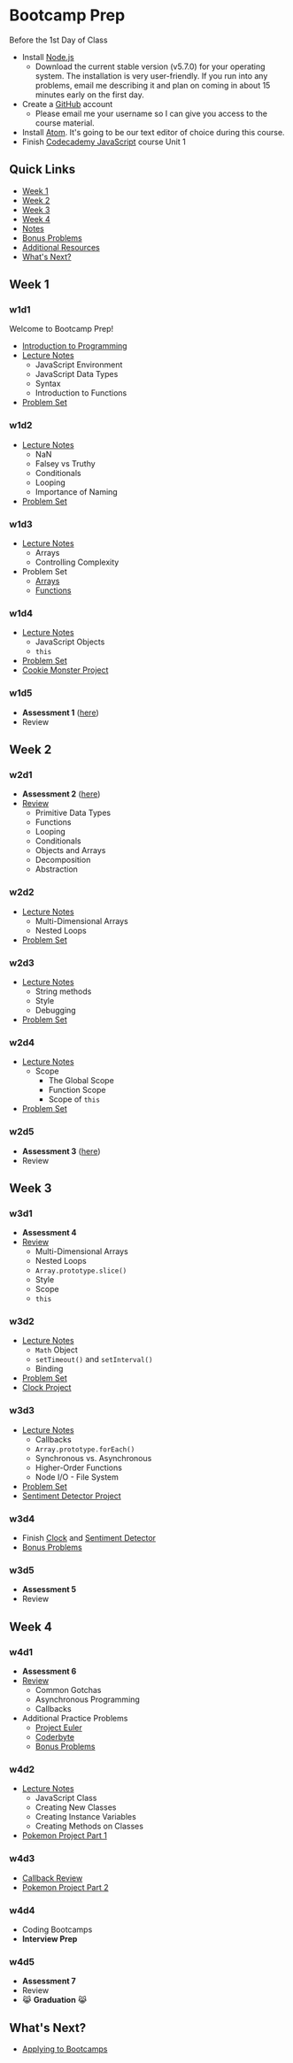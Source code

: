 # Bootcamp Prep

Before the 1st Day of Class
+ Install [Node.js][node]
  + Download the current stable version (v5.7.0) for your operating system. The installation is very user-friendly. If you run into any problems, email me describing it and plan on coming in about 15 minutes early on the first day.
+ Create a [GitHub][github] account
  + Please email me your username so I can give you access to the course material.
+ Install [Atom][atom]. It's going to be our text editor of choice during this course.
+ Finish [Codecademy JavaScript][codecademy] course Unit 1

[node]:https://nodejs.org/en/download/stable/
[github]:https://github.com/
[atom]:https://atom.io/
[codecademy]:https://www.codecademy.com/learn/javascript

## Quick Links
  + [Week 1](./w1/README.md)
  + [Week 2](./w2/README.md)
  + [Week 3](./w3/README.md)
  + [Week 4](./w4/README.md)
  + [Notes](./notes)
  + [Bonus Problems](./bonuses)
  + [Additional Resources](./resources.md)
  + [What's Next?](./bootcamp_applications.md)

## Week 1

### w1d1
Welcome to Bootcamp Prep!
+ [Introduction to Programming][w1d1-lecture-notes]
+ [Lecture Notes][w1d1-js-lecture-notes]
  + JavaScript Environment
  + JavaScript Data Types
  + Syntax
  + Introduction to Functions
+ [Problem Set][w1d1-pset]

[w1d1-lecture-notes]:./w1/d1/lecture_notes.md
[w1d1-js-lecture-notes]:./w1/d1/js_lecture_notes.md
[w1d1-pset]:./w1/d1/problem_set.md

### w1d2
+ [Lecture Notes][w1d2-lecture-notes]
  + NaN
  + Falsey vs Truthy
  + Conditionals
  + Looping
  + Importance of Naming
+ [Problem Set][w1d2-pset]

[w1d2-lecture-notes]:./w1/d2/lecture_notes.md
[w1d2-pset]:./w1/d2/problem_set.md

### w1d3
+ [Lecture Notes][w1d3-lecture-notes]
  + Arrays
  + Controlling Complexity
+ Problem Set
  + [Arrays][w1d3-pset-arrays]
  + [Functions][w1d3-pset-functions]

[w1d3-lecture-notes]:./w1/d3/lecture_notes.md
[w1d3-pset-arrays]:./w1/d3/problem_set/arrays.md
[w1d3-pset-functions]:./w1/d3/problem_set/functions.md

### w1d4
+ [Lecture Notes][w1d4-lecture-notes]
  + JavaScript Objects
  + `this`
+ [Problem Set][w1d4-pset]
+ [Cookie Monster Project][cookie-monster]

[w1d4-lecture-notes]:./w1/d4/lecture_notes.md
[w1d4-pset]:./w1/d4/problem_set.md
[cookie-monster]:./w1/d4/cookie_monster

### w1d5
+ **Assessment 1** ([here][w1d5-assessment])
+ Review

[w1d5-assessment]:/w1/d5/assessment

## Week 2

### w2d1
+ **Assessment 2** ([here][w2d1-assessment])
+ [Review][w2d1-lecture-notes]
  + Primitive Data Types
  + Functions
  + Looping
  + Conditionals
  + Objects and Arrays
  + Decomposition
  + Abstraction

[w2d1-assessment]:./w2/d1/assessment
[w2d1-lecture-notes]:./w2/d1/lecture_notes.md

### w2d2
+ [Lecture Notes][w2d2-lecture-notes]
  + Multi-Dimensional Arrays
  + Nested Loops
+ [Problem Set][w2d2-pset]

[w2d2-lecture-notes]:./w2/d2/lecture_notes.md
[w2d2-pset]:./w2/d2/problem_set.md

### w2d3
+ [Lecture Notes][w2d3-lecture-notes]
  + String methods
  + Style
  + Debugging
+ [Problem Set][w2d3-pset]

[w2d3-lecture-notes]:./w2/d3/lecture_notes.md
[w2d3-pset]:./w2/d3/problem_set.md

### w2d4
+ [Lecture Notes][w2d4-lecture-notes]
  + Scope
    + The Global Scope
    + Function Scope
    + Scope of `this`
+ [Problem Set][w2d4-pset]

[w2d4-lecture-notes]:./w2/d4/lecture_notes.md
[w2d4-pset]:./w2/d4/problem_set.md

### w2d5
+ **Assessment 3** ([here][w2d5-assessment])
+ Review

[w2d5-assessment]:./w2/d5/assessment

## Week 3

### w3d1
+ **Assessment 4**
+ [Review][w3d1-lecture-notes]
  + Multi-Dimensional Arrays
  + Nested Loops
  + `Array.prototype.slice()`
  + Style
  + Scope
  + `this`

[w3d1-lecture-notes]:./w3/d1/lecture_notes.md

### w3d2
+ [Lecture Notes][w3d2-lecture-notes]
  + `Math` Object
  + `setTimeout()` and `setInterval()`
  + Binding
+ [Problem Set][w3d2-pset]
+ [Clock Project][clock]

[w3d2-lecture-notes]:./w3/d2/lecture_notes.md
[w3d2-pset]:./w3/d2/problem_set.md
[clock]:./w3/d2/clock.md

### w3d3
+ [Lecture Notes][w3d3-lecture-notes]
  + Callbacks
  + `Array.prototype.forEach()`
  + Synchronous vs. Asynchronous
  + Higher-Order Functions
  + Node I/O - File System
+ [Problem Set][w3d3-pset]
+ [Sentiment Detector Project][sentiment-detector]

[w3d3-lecture-notes]:./w3/d3/lecture_notes.md
[w3d3-pset]:./w3/d3/problem_set.md
[sentiment-detector]:./w3/d3/sentiment_detector

### w3d4
+ Finish [Clock][clock] and [Sentiment Detector][sentiment-detector]
+ [Bonus Problems](./bonus.md)

### w3d5
+ **Assessment 5**
+ Review

## Week 4

### w4d1
+ **Assessment 6**
+ [Review][w4d1-lecture-notes]
  + Common Gotchas
  + Asynchronous Programming
  + Callbacks
+ Additional Practice Problems
  + [Project Euler](https://projecteuler.net/archives)
  + [Coderbyte](https://coderbyte.com/challenges/)
  + [Bonus Problems](./bonuses)

[w4d1-lecture-notes]:./w4/d1/lecture_notes.md

### w4d2
+ [Lecture Notes][w4d4-lecture-notes]
  + JavaScript Class
  + Creating New Classes
  + Creating Instance Variables
  + Creating Methods on Classes
+ [Pokemon Project Part 1][pokemon_1]

### w4d3
+ [Callback Review][w3d3-lecture-notes]
+ [Pokemon Project Part 2][pokemon_2]

### w4d4
+ Coding Bootcamps
+ **Interview Prep**

[w4d4-lecture-notes]:./w4/d4/lecture_notes.md
[pokemon_1]:./w4/pokemon/pokemon.md
[pokemon_2]:./w4/pokemon/battle.md

### w4d5
+ **Assessment 7**
+ Review
+ :joy_cat: **Graduation** :joy_cat:

## What's Next?
  + [Applying to Bootcamps](./bootcamp_applications.md)
